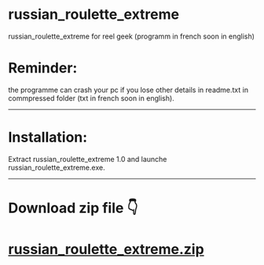 # russian_roulette_extreme
russian_roulette_extreme for reel geek (programm in french soon in english)

# Reminder:
the programme can crash your pc if you lose other details in readme.txt in commpressed folder (txt in french soon in english).

---
# Installation:
Extract russian_roulette_extreme 1.0 and launche russian_roulette_extreme.exe.

---
# Download zip file 👇
# [russian_roulette_extreme.zip](files/russian_roulette_extreme_1.0.zip)


